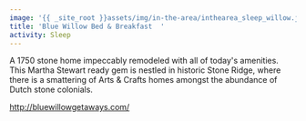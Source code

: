 ```yaml
---
image: '{{ _site_root }}assets/img/in-the-area/inthearea_sleep_willow.jpg'
title: 'Blue Willow Bed & Breakfast  '
activity: Sleep
---
```

<p>A 1750&nbsp;stone home impeccably remodeled with all of today's amenities. This Martha Stewart ready gem is&nbsp;nestled in historic Stone Ridge, where there is&nbsp;a smattering of Arts & Crafts homes amongst the abundance of Dutch stone&nbsp;colonials.&nbsp;</p><p><a href="http://bluewillowgetaways.com/" target="_blank">http://bluewillowgetaways.com/</a></p>